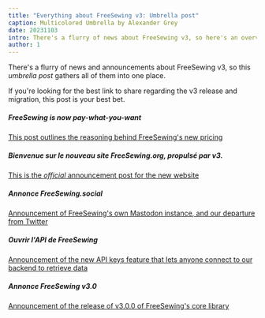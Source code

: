 ```yaml
---
title: "Everything about FreeSewing v3: Umbrella post"
caption: Multicolored Umbrella by Alexander Grey
date: 20231103
intro: There's a flurry of news about FreeSewing v3, so here's an overview
author: 1
---
```


There's a flurry of news and announcements about FreeSewing v3, so this _umbrella post_ gathers all of them into one place.

If you're looking for the best link to share regarding the v3 release and migration, this post is your best bet.

##### FreeSewing is now pay-what-you-want

[This post outlines the reasoning behind FreeSewing's new pricing](/blog/freesewing-is-now-pay-what-you-want)

##### Bienvenue sur le nouveau site FreeSewing.org, propulsé par v3.

[This is the _official_ announcement post for the new website](/blog/welcome-to-freesewining-3)

##### Annonce FreeSewing.social

[Announcement of FreeSewing's own Mastodon instance, and our departure from Twitter](/blog/announcing-freesewing-social)

##### Ouvrir l'API de FreeSewing

[Announcement of the new API keys feature that lets anyone connect to our backend to retrieve data](/blog/open-backend-api)

##### Annonce FreeSewing v3.0

[Announcement of the release of v3.0.0 of FreeSewing's core library](/blog/announcing-freesewing-v30)
